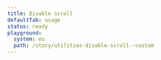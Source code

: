 ```yaml
---
title: Disable scroll
defaultTab: usage
status: ready
playground:
  system: eu
  path: /story/utilities-disable-scroll--custom
---
```

